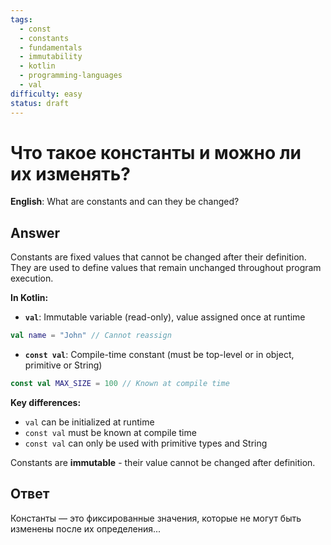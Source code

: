 ```yaml
---
tags:
  - const
  - constants
  - fundamentals
  - immutability
  - kotlin
  - programming-languages
  - val
difficulty: easy
status: draft
---
```


# Что такое константы и можно ли их изменять?

**English**: What are constants and can they be changed?

## Answer

Constants are fixed values that cannot be changed after their definition. They are used to define values that remain unchanged throughout program execution.

**In Kotlin:**

- **`val`**: Immutable variable (read-only), value assigned once at runtime
```kotlin
val name = "John" // Cannot reassign
```

- **`const val`**: Compile-time constant (must be top-level or in object, primitive or String)
```kotlin
const val MAX_SIZE = 100 // Known at compile time
```

**Key differences:**
- `val` can be initialized at runtime
- `const val` must be known at compile time
- `const val` can only be used with primitive types and String

Constants are **immutable** - their value cannot be changed after definition.

## Ответ

Константы — это фиксированные значения, которые не могут быть изменены после их определения...

